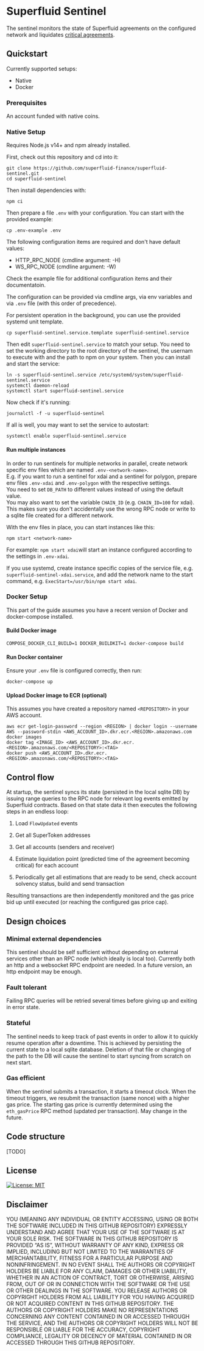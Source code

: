 # Superfluid Sentinel

The sentinel monitors the state of Superfluid agreements on the configured network and liquidates [critical agreements](https://docs.superfluid.finance/superfluid/docs/constant-flow-agreement#liquidation-and-solvency).

## Quickstart

Currently supported setups:
* Native
* Docker

### Prerequisites

An account funded with native coins.

### Native Setup

Requires Node.js v14+ and npm already installed.

First, check out this repository and cd into it:
```
git clone https://github.com/superfluid-finance/superfluid-sentinel.git
cd superfluid-sentinel
```

Then install dependencies with:
```
npm ci
```
Then prepare a file `.env` with your configuration.
You can start with the provided example:
```
cp .env-example .env
```
The following configuration items are required and don't have default values:
* HTTP_RPC_NODE (cmdline argument: -H)
* WS_RPC_NODE (cmdline argument: -W)

Check the example file for additional configuration items and their documentatoin.

The configuration can be provided via cmdline args, via env variables and via `.env` file (with this order of precedence).

For persistent operation in the background, you can use the provided systemd unit template.
```
cp superfluid-sentinel.service.template superfluid-sentinel.service
```
Then edit `superfluid-sentinel.service` to match your setup. You need to set the working directory to the root directory of the sentinel, the usernam to execute with and the path to npm on your system.
Then you can install and start the service:
```
ln -s superfluid-sentinel.service /etc/systemd/system/superfluid-sentinel.service
systemctl daemon-reload
systemctl start superfluid-sentinel.service
```
Now check if it's running:
```
journalctl -f -u superfluid-sentinel
```
If all is well, you may want to set the service to autostart:
```
systemctl enable superfluid-sentinel.service
```

#### Run multiple instances

In order to run sentinels for multiple networks in parallel, create network specific env files which are named `.env-<network-name>`.  
E.g. if you want to run a sentinel for xdai and a sentinel for polygon, prepare env files `.env-xdai` and `.env-polygon` with the respective settings.    
You need to set `DB_PATH` to different values instead of using the default value.  
You may also want to set the variable `CHAIN_ID` (e.g. `CHAIN_ID=100` for xdai). This makes sure you don't accidentally use the wrong RPC node or write to a sqlite file created for a different network.

With the env files in place, you can start instances like this:
```
npm start <network-name>
```
For example: `npm start xdai`will start an instance configured according to the settings in `.env-xdai`.  

If you use systemd, create instance specific copies of the service file, e.g. `superfluid-sentinel-xdai.service`, and add the network name to the start command, e.g. `ExecStart=/usr/bin/npm start xdai`.

### Docker Setup

This part of the guide assumes you have a recent version of Docker and docker-compose installed.

#### Build Docker image
```
COMPOSE_DOCKER_CLI_BUILD=1 DOCKER_BUILDKIT=1 docker-compose build
```

#### Run Docker container
Ensure your ```.env``` file is configured correctly, then run:
```
docker-compose up
```

#### Upload Docker image to ECR (optional)
This assumes you have created a repository named ```<REPOSITORY>``` in your AWS account.
```
aws ecr get-login-password --region <REGION> | docker login --username AWS --password-stdin <AWS_ACCOUNT_ID>.dkr.ecr.<REGION>.amazonaws.com
docker images
docker tag <IMAGE_ID> <AWS_ACCOUNT_ID>.dkr.ecr.<REGION>.amazonaws.com/<REPOSITORY>:<TAG>
docker push <AWS_ACCOUNT_ID>.dkr.ecr.<REGION>.amazonaws.com/<REPOSITORY>:<TAG>
```

## Control flow

At startup, the sentinel syncs its state (persisted in the local sqlite DB) by issuing range queries to the RPC node for relevant log events emitted by Superfluid contracts.
Based on that state data it then executes the following steps in an endless loop:

1.  Load `FlowUpdated` events

2.  Get all SuperToken addresses

3.  Get all accounts (senders and receiver)

4.  Estimate liquidation point (predicted time of the agreement becoming critical) for each account

5.  Periodically get all estimations that are ready to be send, check account solvency status, build and send transaction

Resulting transactions are then independently monitored and the gas price bid up until executed (or reaching the configured gas price cap).

## Design choices

### Minimal external dependencies

This sentinel should be self sufficient without depending on external services other than an RPC node (which ideally is local too).
Currently both an http and a websocket RPC endpoint are needed. In a future version, an http endpoint may be enough.

### Fault tolerant

Failing RPC queries will be retried several times before giving up and exiting in error state.

### Stateful

The sentinel needs to keep track of past events in order to allow it to quickly resume operation after a downtime.
This is achieved by persisting the current state to a local sqlite database.
Deletion of that file or changing of the path to the DB will cause the sentinel to start syncing from scratch on next start.

### Gas efficient

When the sentinel submits a transaction, it starts a timeout clock. When the timeout triggers, we resubmit the transaction (same nonce) with a higher gas price.
The starting gas price is currently determined using the `eth_gasPrice` RPC method (updated per transaction). May change in the future.

## Code structure

[TODO]

## License

[![License: MIT](https://img.shields.io/badge/License-MIT-yellow.svg)](https://opensource.org/licenses/MIT)

## Disclaimer

YOU (MEANING ANY INDIVIDUAL OR ENTITY ACCESSING, USING OR BOTH THE SOFTWARE INCLUDED IN THIS GITHUB REPOSITORY) EXPRESSLY UNDERSTAND AND AGREE THAT YOUR USE OF THE SOFTWARE IS AT YOUR SOLE RISK. THE SOFTWARE IN THIS GITHUB REPOSITORY IS PROVIDED “AS IS”, WITHOUT WARRANTY OF ANY KIND, EXPRESS OR IMPLIED, INCLUDING BUT NOT LIMITED TO THE WARRANTIES OF MERCHANTABILITY, FITNESS FOR A PARTICULAR PURPOSE AND NONINFRINGEMENT. IN NO EVENT SHALL THE AUTHORS OR COPYRIGHT HOLDERS BE LIABLE FOR ANY CLAIM, DAMAGES OR OTHER LIABILITY, WHETHER IN AN ACTION OF CONTRACT, TORT OR OTHERWISE, ARISING FROM, OUT OF OR IN CONNECTION WITH THE SOFTWARE OR THE USE OR OTHER DEALINGS IN THE SOFTWARE. YOU RELEASE AUTHORS OR COPYRIGHT HOLDERS FROM ALL LIABILITY FOR YOU HAVING ACQUIRED OR NOT ACQUIRED CONTENT IN THIS GITHUB REPOSITORY. THE AUTHORS OR COPYRIGHT HOLDERS MAKE NO REPRESENTATIONS CONCERNING ANY CONTENT CONTAINED IN OR ACCESSED THROUGH THE SERVICE, AND THE AUTHORS OR COPYRIGHT HOLDERS WILL NOT BE RESPONSIBLE OR LIABLE FOR THE ACCURACY, COPYRIGHT COMPLIANCE, LEGALITY OR DECENCY OF MATERIAL CONTAINED IN OR ACCESSED THROUGH THIS GITHUB REPOSITORY.
